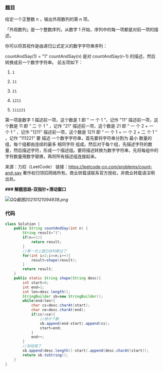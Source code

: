 ### 题目

给定一个正整数 n ，输出外观数列的第 n 项。

「外观数列」是一个整数序列，从数字 1 开始，序列中的每一项都是对前一项的描述。

你可以将其视作是由递归公式定义的数字字符串序列：

countAndSay(1) = "1"
countAndSay(n) 是对 countAndSay(n-1) 的描述，然后转换成另一个数字字符串。
前五项如下：

1.     1
2.     11
3.     21
4.     1211
5.     111221
第一项是数字 1 
描述前一项，这个数是 1 即 “ 一 个 1 ”，记作 "11"
描述前一项，这个数是 11 即 “ 二 个 1 ” ，记作 "21"
描述前一项，这个数是 21 即 “ 一 个 2 + 一 个 1 ” ，记作 "1211"
描述前一项，这个数是 1211 即 “ 一 个 1 + 一 个 2 + 二 个 1 ” ，记作 "111221"
要 描述 一个数字字符串，首先要将字符串分割为 最小 数量的组，每个组都由连续的最多 相同字符 组成。然后对于每个组，先描述字符的数量，然后描述字符，形成一个描述组。要将描述转换为数字字符串，先将每组中的字符数量用数字替换，再将所有描述组连接起来。

来源：力扣（LeetCode）
链接：https://leetcode-cn.com/problems/count-and-say
著作权归领扣网络所有。商业转载请联系官方授权，非商业转载请注明出处。

**### 解题思路-双指针+滑动窗口**

*![QQ截图20210121094938.png](https://pic.leetcode-cn.com/1611193914-FZQGqc-QQ%E6%88%AA%E5%9B%BE20210121094938.png)*





### 代码

```java
class Solution {
    public String countAndSay(int n) {
        String result="1";
        if(n==1){
            return result;
        }
        //第一次上面已经判断过了
        for(int i=2;i<=n;i++){
            result=shape(result);
        }
        return result;
    }
    public static String shape(String desc){
        int start=0;
        int end=1;
        int len=desc.length();
        StringBuilder sb=new StringBuilder();
        while(end<len){    
            char cs=desc.charAt(start);
            char ce=desc.charAt(end);
            if(cs!=ce){
                //统计个数
                sb.append(end-start).append(cs);
                start=end; 
            }
            end++;
        }
        //到结尾了
        sb.append(desc.length()-start).append(desc.charAt(start));
        return sb.toString();
    }
}










```

